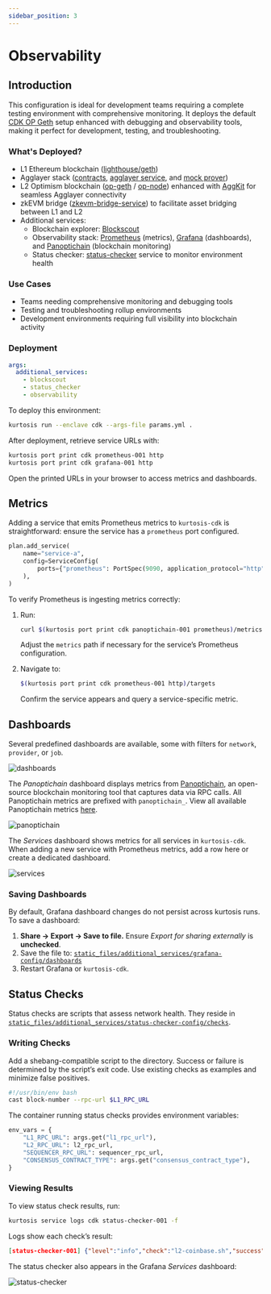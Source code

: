 ```yaml
---
sidebar_position: 3
---
```


# Observability

## Introduction

This configuration is ideal for development teams requiring a complete testing environment with comprehensive monitoring. It deploys the default [CDK OP Geth](./cdk-opgeth.md) setup enhanced with debugging and observability tools, making it perfect for development, testing, and troubleshooting.

### What's Deployed?

- L1 Ethereum blockchain ([lighthouse/geth](https://github.com/ethpandaops/ethereum-package))
- Agglayer stack ([contracts](https://github.com/agglayer/agglayer-contracts), [agglayer service](https://github.com/agglayer/agglayer), and [mock prover](https://github.com/agglayer/provers))
- L2 Optimism blockchain ([op-geth](https://github.com/ethereum-optimism/op-geth) / [op-node](https://github.com/ethereum-optimism/optimism/tree/develop/op-node)) enhanced with [AggKit](https://github.com/agglayer/aggkit) for seamless Agglayer connectivity
- zkEVM bridge ([zkevm-bridge-service](https://github.com/0xPolygonHermez/zkevm-bridge-service)) to facilitate asset bridging between L1 and L2
- Additional services:
  - Blockchain explorer: [Blockscout](https://www.blockscout.com/)
  - Observability stack: [Prometheus](https://prometheus.io/) (metrics), [Grafana](https://grafana.com/) (dashboards), and [Panoptichain](https://github.com/0xPolygon/panoptichain) (blockchain monitoring)
  - Status checker: [status-checker](https://github.com/0xPolygon/status-checker) service to monitor environment health

### Use Cases

- Teams needing comprehensive monitoring and debugging tools
- Testing and troubleshooting rollup environments
- Development environments requiring full visibility into blockchain activity

### Deployment

```yaml title="params.yml"
args:
  additional_services:
    - blockscout
    - status_checker
    - observability
```

To deploy this environment:

```bash
kurtosis run --enclave cdk --args-file params.yml .
```

After deployment, retrieve service URLs with:

```bash
kurtosis port print cdk prometheus-001 http
kurtosis port print cdk grafana-001 http
```

Open the printed URLs in your browser to access metrics and dashboards.

## Metrics

Adding a service that emits Prometheus metrics to `kurtosis-cdk` is straightforward: ensure the service has a `prometheus` port configured.

```python
plan.add_service(
    name="service-a",
    config=ServiceConfig(
        ports={"prometheus": PortSpec(9090, application_protocol="http")},
    ),
)
```

To verify Prometheus is ingesting metrics correctly:

1. Run:

   ```bash
   curl $(kurtosis port print cdk panoptichain-001 prometheus)/metrics
   ```

   Adjust the `metrics` path if necessary for the service’s Prometheus configuration.

2. Navigate to:

   ```bash
   $(kurtosis port print cdk prometheus-001 http)/targets
   ```

   Confirm the service appears and query a service-specific metric.

## Dashboards

Several predefined dashboards are available, some with filters for `network`, `provider`, or `job`.

![dashboards](/img/dashboards.png)

The _Panoptichain_ dashboard displays metrics from [Panoptichain](https://github.com/0xPolygon/panoptichain), an open-source blockchain monitoring tool that captures data via RPC calls. All Panoptichain metrics are prefixed with `panoptichain_`. View all available Panoptichain metrics [here](https://github.com/0xPolygon/panoptichain/blob/main/metrics.md).

![panoptichain](/img/panoptichain.png)

The _Services_ dashboard shows metrics for all services in `kurtosis-cdk`. When adding a new service with Prometheus metrics, add a row here or create a dedicated dashboard.

![services](/img/services.png)

### Saving Dashboards

By default, Grafana dashboard changes do not persist across kurtosis runs. To save a dashboard:

1. **Share → Export → Save to file.** Ensure _Export for sharing externally_ is **unchecked**.
2. Save the file to:
   [`static_files/additional_services/grafana-config/dashboards`](https://github.com/0xPolygon/kurtosis-cdk/tree/main/static_files/additional_services/grafana-config/dashboards)
3. Restart Grafana or `kurtosis-cdk`.

## Status Checks

Status checks are scripts that assess network health. They reside in [`static_files/additional_services/status-checker-config/checks`](https://github.com/0xPolygon/kurtosis-cdk/tree/main/static_files/additional_services/status-checker-config/checks).

### Writing Checks

Add a shebang-compatible script to the directory. Success or failure is determined by the script’s exit code. Use existing checks as examples and minimize false positives.

```bash title="block-number.sh"
#!/usr/bin/env bash
cast block-number --rpc-url $L1_RPC_URL
```

The container running status checks provides environment variables:

```python
env_vars = {
    "L1_RPC_URL": args.get("l1_rpc_url"),
    "L2_RPC_URL": l2_rpc_url,
    "SEQUENCER_RPC_URL": sequencer_rpc_url,
    "CONSENSUS_CONTRACT_TYPE": args.get("consensus_contract_type"),
}
```

### Viewing Results

To view status check results, run:

```bash
kurtosis service logs cdk status-checker-001 -f
```

Logs show each check’s result:

```json
[status-checker-001] {"level":"info","check":"l2-coinbase.sh","success":true,"time":"2025-06-17T19:24:20Z"}
```

The status checker also appears in the Grafana _Services_ dashboard:

![status-checker](/img/status-checker.png)
